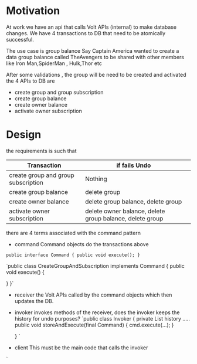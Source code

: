 # Motivation
At work we have an api that calls Volt APIs (internal) to make database changes.
We have 4 transactions to DB that need to be atomically successful.

The use case is group balance
Say Captain America wanted to create a data group balance called TheAvengers to be shared with other members like Iron Man,SpiderMan , Hulk,Thor etc

After some validations , the group will be need to be created and activated
the 4 APIs to DB are 

- create group and group subscription
- create group balance
- create owner balance
- activate owner subscription



# Design

the requirements is such that 

| Transaction                         | if fails  Undo                                           |     |
| ------------------------------------|----------------------------------------------------------|-----|
| create group and group subscription | Nothing                                                  |     |
| create group balance                | delete group                                             |     |
| create owner balance                | delete group balance, delete group                       |     |
| activate owner subscription         | delete owner balance, delete group balance, delete group |     |

there are 4 terms associated with the command pattern

- command
  Command objects do the transactions above 
  
`public interface Command {
  public void execute();
}`

`public class CreateGroupAndSubscription implements Command {
  public void execute() {
     
  }
}`

  
- receiver
  the Volt APIs called by the command objects which then updates the DB.

- invoker
  invokes methods of the receiver, does the invoker keeps the history for undo purposes?
  `public class Invoker {
     private List<Command> history .....
     public void storeAndExecute(final Command) {
        cmd.execute(...);
     }
  
  }
  `

- client
  This must be the main code that calls the invoker 

`
